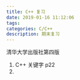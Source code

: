 ```yaml
---
title: C++ 复习
date: 2019-01-16 11:12:06
tags:
categories: C/C++
description: 期末复习
---
```


清华大学出版社第四版
1. C++ 关键字 p22
2. 

